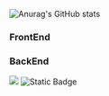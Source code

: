 ![Anurag's GitHub stats](https://github-readme-stats.vercel.app/api?username=ChangWook&show_icons=true&theme=ambient_gradient)


<h3>FrontEnd</h3>

<h3>BackEnd</h3>
<img src="https://img.shields.io/badge/SpringBoot-20232a.svg?style=for-the-badge&logo=springboot&logoColor=6DB33F"/>
<img alt="Static Badge" src="https://img.shields.io/badge/spring?logo=springboot&logoColor=%236DB33F&color=%236DB33F">
